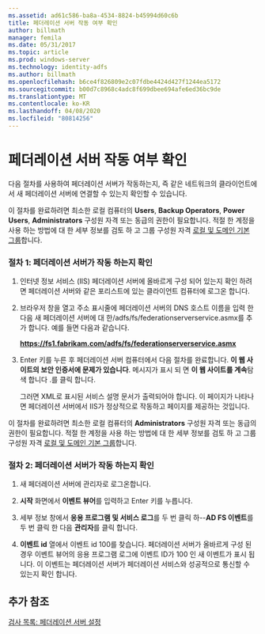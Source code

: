 ```yaml
---
ms.assetid: ad61c586-ba8a-4534-8824-b45994d60c6b
title: 페더레이션 서버 작동 여부 확인
author: billmath
manager: femila
ms.date: 05/31/2017
ms.topic: article
ms.prod: windows-server
ms.technology: identity-adfs
ms.author: billmath
ms.openlocfilehash: b6ce4f826809e2c07fdbe4424d427f1244ea5172
ms.sourcegitcommit: b00d7c8968c4adc8f699dbee694afe6ed36bc9de
ms.translationtype: MT
ms.contentlocale: ko-KR
ms.lasthandoff: 04/08/2020
ms.locfileid: "80814256"
---
```

# <a name="verify-that-a-federation-server-is-operational"></a>페더레이션 서버 작동 여부 확인


다음 절차를 사용하여 페더레이션 서버가 작동하는지, 즉 같은 네트워크의 클라이언트에서 새 페더레이션 서버에 연결할 수 있는지 확인할 수 있습니다.  
  
이 절차를 완료하려면 최소한 로컬 컴퓨터의 **Users**, **Backup Operators**, **Power Users**, **Administrators** 구성원 자격 또는 동급의 권한이 필요합니다.  적절 한 계정을 사용 하는 방법에 대 한 세부 정보를 검토 하 고 그룹 구성원 자격 [로컬 및 도메인 기본 그룹](https://go.microsoft.com/fwlink/?LinkId=83477)합니다.   
  
### <a name="procedure-1-to-verify-that-a-federation-server-is-operational"></a>절차 1: 페더레이션 서버가 작동 하는지 확인  
  
1.  인터넷 정보 서비스 \(IIS\) 페더레이션 서버에 올바르게 구성 되어 있는지 확인 하려면 페더레이션 서버와 같은 포리스트에 있는 클라이언트 컴퓨터에 로그온 합니다.  
  
2.  브라우저 창을 열고 주소 표시줄에 페더레이션 서버의 DNS 호스트 이름을 입력 한 다음 새 페더레이션 서버에 대 한/adfs/fs/federationserverservice.asmx를 추가 합니다. 예를 들면 다음과 같습니다.  
  
    **https://fs1.fabrikam.com/adfs/fs/federationserverservice.asmx**  
  
3.  Enter 키를 누른 후 페더레이션 서버 컴퓨터에서 다음 절차를 완료합니다. **이 웹 사이트의 보안 인증서에 문제가 있습니다**. 메시지가 표시 되 면 **이 웹 사이트를 계속**탐색 합니다 .를 클릭 합니다.  
  
    그러면 XML로 표시된 서비스 설명 문서가 출력되어야 합니다. 이 페이지가 나타나면 페더레이션 서버에서 IIS가 정상적으로 작동하고 페이지를 제공하는 것입니다.  
  
이 절차를 완료하려면 최소한 로컬 컴퓨터의 **Administrators** 구성원 자격 또는 동급의 권한이 필요합니다.  적절 한 계정을 사용 하는 방법에 대 한 세부 정보를 검토 하 고 그룹 구성원 자격 [로컬 및 도메인 기본 그룹](https://go.microsoft.com/fwlink/?LinkId=83477)합니다.   
  
### <a name="procedure-2-to-verify-that-a-federation-server-is-operational"></a>절차 2: 페더레이션 서버가 작동 하는지 확인  
  
1.  새 페더레이션 서버에 관리자로 로그온합니다.  
  
2.  **시작** 화면에서 **이벤트 뷰어**를 입력하고 Enter 키를 누릅니다.  
  
3.  세부 정보 창에서 **응용 프로그램 및 서비스 로그**를 두 번 클릭 하\-\-**AD FS 이벤트**를 두 번 클릭 한 다음 **관리자**를 클릭 합니다.  
  
4.  **이벤트 id** 열에서 이벤트 id 100를 찾습니다. 페더레이션 서버가 올바르게 구성 된 경우 이벤트 뷰어의 응용 프로그램 로그에 이벤트 ID가 100 인 새 이벤트가 표시 됩니다. 이 이벤트는 페더레이션 서버가 페더레이션 서비스와 성공적으로 통신할 수 있는지 확인 합니다.  
  
## <a name="additional-references"></a>추가 참조  
[검사 목록: 페더레이션 서버 설정](Checklist--Setting-Up-a-Federation-Server.md)  
  

